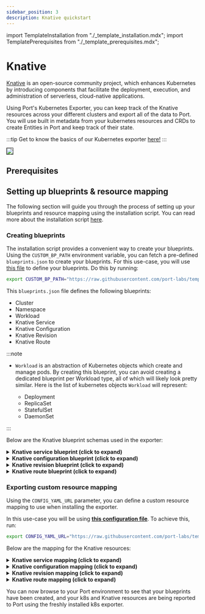 ```yaml
---
sidebar_position: 3
description: Knative quickstart
---
```

import TemplateInstallation from "./_template_installation.mdx";
import TemplatePrerequisites from "./_template_prerequisites.mdx";

# Knative

[Knative](https://knative.dev/docs/concepts/) is an open-source community project, which enhances Kubernetes by introducing components that facilitate the deployment, execution, and administration of serverless, cloud-native applications.

Using Port's Kubernetes Exporter, you can keep track of the Knative resources across your different clusters and export all of the data to Port. You will use built in metadata from your kubernetes resources and CRDs to create Entities in Port and keep track of their state.

:::tip
Get to know the basics of our Kubernetes exporter [here!](/build-your-software-catalog/sync-data-to-catalog/kubernetes/kubernetes.md)
:::

<img src="/img/build-your-software-catalog/sync-data-to-catalog/kubernetes/k8sKnativeView.png" border="1px"/>

## Prerequisites

<TemplatePrerequisites />

## Setting up blueprints & resource mapping

The following section will guide you through the process of setting up your blueprints and resource mapping using the
installation script. You can read more about the installation script [here](#how-does-the-installation-script-work).

### Creating blueprints

The installation script provides a convenient way to create your blueprints. Using the `CUSTOM_BP_PATH` environment variable, you can fetch a pre-defined `blueprints.json` to create your blueprints. For this use-case, you will use [this file](https://github.com/port-labs/template-assets/blob/main/kubernetes/blueprints/kubernetes_knative_usecase.json) to define your blueprints. Do this by running:

```bash showLineNumbers
export CUSTOM_BP_PATH="https://raw.githubusercontent.com/port-labs/template-assets/main/kubernetes/blueprints/kubernetes_knative_usecase.json"
```

This `blueprints.json` file defines the following blueprints:

- Cluster
- Namespace
- Workload
- Knative Service
- Knative Configuration
- Knative Revision
- Knative Route

:::note

- `Workload` is an abstraction of Kubernetes objects which create and manage pods. By creating this blueprint, you can avoid creating a dedicated blueprint per Workload type, all of which will likely look pretty similar.
  Here is the list of kubernetes objects `Workload` will represent:

  - Deployment
  - ReplicaSet
  - StatefulSet
  - DaemonSet

:::

Below are the Knative blueprint schemas used in the exporter:

<details>
<summary> <b>Knative service blueprint (click to expand)</b> </summary>

```json showLineNumbers
{
  "identifier": "knativeService",
  "description": "This blueprint represents a Knative service",
  "title": "Knative Service",
  "icon": "Service",
  "schema": {
    "properties": {
      "creationTimestamp": {
        "icon": "Clock",
        "type": "string",
        "title": "Created",
        "description": "When the Knative service was created",
        "format": "date-time"
      },
      "labels": {
        "icon": "BlankPage",
        "type": "object",
        "title": "Labels",
        "description": "Labels of the Knative service"
      },
      "containerConcurrency": {
        "type": "number",
        "title": "Container Concurrency"
      },
      "containers": {
        "icon": "Docker",
        "title": "Containers",
        "type": "array",
        "description": "The array of containers configured for this service"
      },
      "trafficConfiguration": {
        "icon": "Cloud",
        "title": "Traffic Configuration",
        "type": "array",
        "description": "The traffic configuration of this service"
      },
      "url": {
        "title": "URL",
        "type": "string",
        "description": "The knative service's URL",
        "icon": "RestApi",
        "format": "url"
      },
      "generation": {
        "title": "Generation",
        "description": "The Knative service's generation",
        "type": "number"
      },
      "ready": {
        "title": "Ready",
        "type": "string",
        "enum": [
          "True",
          "False"
        ],
        "enumColors": {
          "True": "green",
          "False": "red"
        }
      },
      "serviceTimeout": {
        "icon": "DefaultProperty",
        "title": "Service Timeout(s)",
        "description": "The timeout configured for this service in seconds",
        "type": "number"
      }
    },
    "required": []
  },
  "mirrorProperties": {},
  "calculationProperties": {},
  "aggregationProperties": {},
  "relations": {
    "namespace": {
      "title": "Namespace",
      "target": "namespace",
      "required": false,
      "many": false
    }
  }
}
```
</details>

<details>
<summary> <b>Knative configuration blueprint (click to expand)</b> </summary>

```json showLineNumbers
{
  "identifier": "knativeConfiguration",
  "description": "This blueprint represents a Knative Configuration",
  "title": "Knative Configuration",
  "icon": "CICD",
  "schema": {
    "properties": {
      "creationTimestamp": {
        "icon": "Clock",
        "type": "string",
        "title": "Created",
        "description": "When the Knative service was created",
        "format": "date-time"
      },
      "labels": {
        "icon": "BlankPage",
        "type": "object",
        "title": "Labels",
        "description": "Labels of the Knative service"
      },
      "ready": {
        "title": "Ready",
        "type": "string",
        "enum": [
          "True",
          "False"
        ],
        "enumColors": {
          "True": "green",
          "False": "red"
        }
      },
      "containers": {
        "icon": "Docker",
        "title": "Containers",
        "type": "array",
        "description": "Container specs for this configuration"
      }
    },
    "required": []
  },
  "mirrorProperties": {},
  "calculationProperties": {},
  "aggregationProperties": {},
  "relations": {
    "knativeService": {
      "title": "Kative Service",
      "description": "The service managing this configuration",
      "target": "knativeService",
      "required": false,
      "many": false
    }
  }
}
```
</details>

<details>
<summary> <b>Knative revision blueprint (click to expand)</b> </summary>

```json showLineNumbers
{
  "identifier": "knativeRevision",
  "description": "This blueprint represents a Knative revision",
  "title": "Knative Revision",
  "icon": "Docker",
  "schema": {
    "properties": {
      "creationTimestamp": {
        "icon": "Clock",
        "type": "string",
        "title": "Created",
        "description": "When the Knative service was created",
        "format": "date-time"
      },
      "labels": {
        "icon": "BlankPage",
        "type": "object",
        "title": "Labels",
        "description": "Labels of the Knative service"
      },
      "isActive": {
        "type": "string",
        "title": "Is Active",
        "description": "Is the revision active currently",
        "enum": [
          "True",
          "False"
        ],
        "enumColors": {
          "True": "green",
          "False": "red"
        }
      },
      "containers": {
        "icon": "Docker",
        "title": "Containers",
        "type": "array",
        "description": "This revisions container configuration"
      },
      "replicaCount": {
        "title": "Replica Count",
        "description": "This revision's current replica count",
        "type": "number"
      }
    },
    "required": []
  },
  "mirrorProperties": {},
  "calculationProperties": {},
  "aggregationProperties": {},
  "relations": {
    "knativeConfiguration": {
      "title": "Knative Configuration",
      "description": "The revisions configuration",
      "target": "knativeConfiguration",
      "required": false,
      "many": false
    }
  }
}
```
</details>

<details>
<summary> <b>Knative route blueprint (click to expand)</b> </summary>

```json showLineNumbers
{
  "identifier": "knativeRoute",
  "description": "This blueprint represents a Knative Route in our k8s cluster",
  "title": "Knative Route",
  "icon": "Cloud",
  "schema": {
    "properties": {
      "creationTimestamp": {
        "icon": "Clock",
        "type": "string",
        "title": "Created",
        "description": "When the Knative service was created",
        "format": "date-time"
      },
      "labels": {
        "icon": "DefaultProperty",
        "type": "object",
        "title": "Labels",
        "description": "Labels of the Knative service"
      },
      "trafficConfiguration": {
        "icon": "DefaultProperty",
        "title": "Traffic Configuration",
        "type": "array",
        "description": "The routes traffic configuration"
      },
      "url": {
        "icon": "RestApi",
        "title": "URL",
        "type": "string",
        "description": "The URL of this route",
        "format": "url"
      }
    },
    "required": []
  },
  "mirrorProperties": {},
  "calculationProperties": {},
  "aggregationProperties": {},
  "relations": {
    "knativeRevision": {
      "title": "knativeRevision",
      "target": "knativeRevision",
      "required": false,
      "many": true
    },
    "knativeService": {
      "title": "Knative Service",
      "target": "knativeService",
      "required": false,
      "many": false
    }
  }
}
```
</details>

### Exporting custom resource mapping

Using the `CONFIG_YAML_URL` parameter, you can define a custom resource mapping to use when installing the exporter.

In this use-case you will be using **[this configuration file](https://github.com/port-labs/template-assets/blob/main/kubernetes/full-configs/kubernetes_kantive_usecase.yaml)**. To achieve this, run:

```bash showLineNumbers
export CONFIG_YAML_URL="https://raw.githubusercontent.com/port-labs/template-assets/main/kubernetes/full-configs/kubernetes_kantive_usecase.yaml"
```

Below are the mapping for the Knative resources:

<details>
<summary> <b>Knative service mapping (click to expand)</b> </summary>

```yaml showLineNumbers
- kind: serving.knative.dev/v1/service
  selector:
    query: .metadata.name | startswith("kube") | not
  port:
    entity:
      mappings:
        - identifier: .metadata.name + "-" + .metadata.namespace + "-" + env.CLUSTER_NAME
          title: .metadata.name
          blueprint: '"knativeService"'
          properties:
            creationTimestamp: .metadata.creationTimestamp
            labels: .metadata.labels
            containerConcurrency: .spec.template.spec.containerConcurrency
            containers: .spec.template.spec.containers
            trafficConfiguration: .status.traffic
            serviceTimeout: .spec.template.spec.timeoutSeconds
            url: .status.url
            ready: .status.conditions[] | select(.type == "Ready") | .status
            generation: .metadata.generation
          relations:
            namespace: .metadata.namespace + "-" + env.CLUSTER_NAME
```
</details>

<details>
<summary> <b>Knative configuration mapping (click to expand)</b> </summary>

```yaml showLineNumbers
- kind: serving.knative.dev/v1/configuration
  selector:
    query: .metadata.name | startswith("kube") | not
  port:
    entity:
      mappings:
        - identifier: .metadata.name + "-" + .metadata.namespace + "-" + env.CLUSTER_NAME
          title: .metadata.name
          blueprint: '"knativeConfiguration"'
          properties:
            creationTimestamp: .metadata.creationTimestamp
            labels: .metadata.labels
            ready: .status.conditions[] | select(.type == "Ready") | .status
            containers: .spec.template.spec.containers
          relations:
            knativeService: .metadata.ownerReferences[0].name + "-" + .metadata.namespace + "-" + env.CLUSTER_NAME
```
</details>

<details>
<summary> <b>Knative revision mapping (click to expand)</b> </summary>

```yaml showLineNumbers
- kind: serving.knative.dev/v1/revision
  selector:
    query: .metadata.name | startswith("kube") | not
  port:
    entity:
      mappings:
        - identifier: .metadata.name + "-" + .metadata.namespace + "-" + env.CLUSTER_NAME
          title: .metadata.name
          blueprint: '"knativeRevision"'
          properties:
            creationTimestamp: .metadata.creationTimestamp
            labels: .metadata.labels
            isActive: .status.conditions[] | select(.type == "Active") | .status
            containers: .spec.containers
            replicaCount: .status.actualReplicas
          relations:
            knativeConfiguration: .metadata.ownerReferences[0].name + "-" + .metadata.namespace + "-" + env.CLUSTER_NAME
```
</details>

<details>
<summary> <b>Knative route mapping (click to expand)</b> </summary>

```yaml showLineNumbers
- kind: serving.knative.dev/v1/route
  selector:
    query: .metadata.name | startswith("kube") | not
  port:
    entity:
      mappings:
        - identifier: .metadata.name + "-" + .metadata.namespace + "-" + env.CLUSTER_NAME
          title: .metadata.name
          blueprint: '"knativeRoute"'
          properties:
            creationTimestamp: .metadata.creationTimestamp
            labels: .metadata.labels
            trafficConfiguration: .status.traffic
            url: .status.url
          relations:
            knativeRevision: '[.status.traffic[].revisionName + "-" + .metadata.namespace + "-" + env.CLUSTER_NAME]'
            knativeService: .metadata.ownerReferences[0].name + "-" + .metadata.namespace + "-" + env.CLUSTER_NAME
```
</details>

You can now browse to your Port environment to see that your blueprints have been created, and your k8s and Knative resources are being reported to Port using the freshly installed k8s exporter.